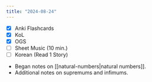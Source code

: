```yaml
---
title: "2024-08-24"
---
```


- [x] Anki Flashcards
- [x] KoL
- [x] OGS
- [ ] Sheet Music (10 min.)
- [ ] Korean (Read 1 Story)

* Began notes on [[natural-numbers|natural numbers]].
* Additional notes on supremums and infimums.